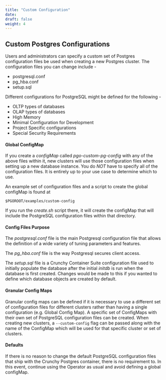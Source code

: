 ```yaml
---
title: "Custom Configuration"
date:
draft: false
weight: 4
---
```


## Custom Postgres Configurations

Users and administrators can specify a
custom set of Postgres configuration files be used when creating
a new Postgres cluster.  The configuration files you can
change include -

 * postgresql.conf
 * pg_hba.conf
 * setup.sql

Different configurations for PostgreSQL might be defined for
the following -

 * OLTP types of databases
 * OLAP types of databases
 * High Memory
 * Minimal Configuration for Development
 * Project Specific configurations
 * Special Security Requirements

#### Global ConfigMap

If you create a *configMap* called *pgo-custom-pg-config* with any
of the above files within it, new clusters will use those configuration
files when setting up a new database instance.  You do *NOT* have to
specify all of the configuration files. It is entirely up to your use case
to determine which to use.

An example set of configuration files and a script to create the
global configMap is found at 
```
$PGOROOT/examples/custom-config
```

If you run the *create.sh* script there, it will create the configMap
that will include the PostgreSQL configuration files within that directory.

#### Config Files Purpose

The *postgresql.conf* file is the main Postgresql configuration file that allows
the definition of a wide variety of tuning parameters and features.

The *pg_hba.conf* file is the way Postgresql secures client access.

The *setup.sql* file is a Crunchy Container Suite configuration
file used to initially populate the database after the initial *initdb*
is run when the database is first created. Changes would be made
to this if you wanted to define which database objects are created by
default.

#### Granular Config Maps

Granular config maps can be defined if it is necessary to use
a different set of configuration files for different clusters
rather than having a single configuration (e.g. Global Config Map).
A specific set of ConfigMaps with their own set of PostgreSQL
configuration files can be created. When creating new clusters, a
`--custom-config` flag can be passed along with the name of the
ConfigMap which will be used for that specific cluster or set of
clusters.

#### Defaults

If there is  no reason to change the default PostgreSQL configuration
files that ship with the Crunchy Postgres container, there is  no
requirement to. In this event, continue using the Operator as usual
and avoid defining a global configMap.




